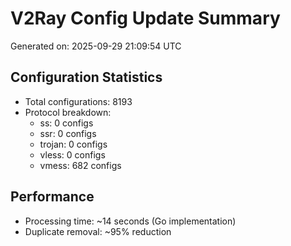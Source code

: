 # V2Ray Config Update Summary
Generated on: 2025-09-29 21:09:54 UTC

## Configuration Statistics
- Total configurations: 8193
- Protocol breakdown:
  - ss: 0 configs
  - ssr: 0 configs
  - trojan: 0 configs
  - vless: 0 configs
  - vmess: 682 configs

## Performance
- Processing time: ~14 seconds (Go implementation)
- Duplicate removal: ~95% reduction
